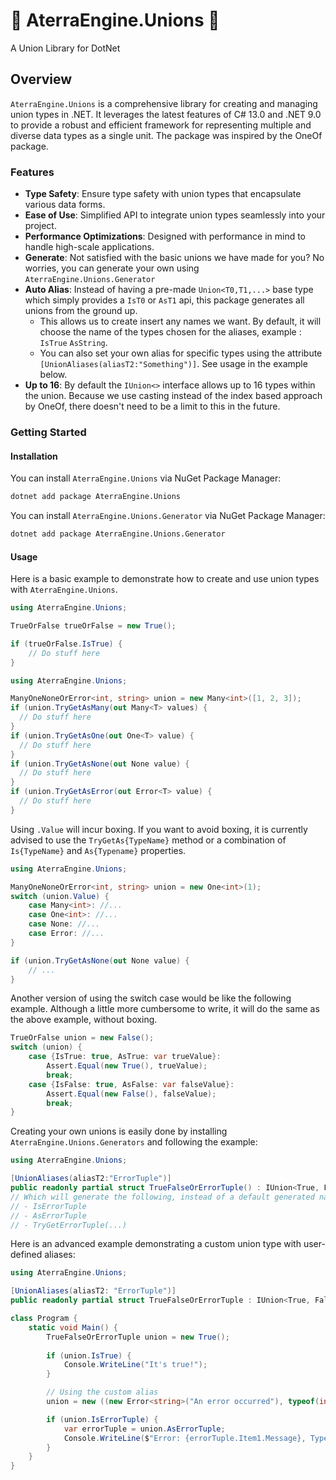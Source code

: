 # 🔗 AterraEngine.Unions 🔗
A Union Library for DotNet

## Overview

`AterraEngine.Unions` is a comprehensive library for creating and managing union types in .NET.
It leverages the latest features of C# 13.0 and .NET 9.0 to provide a robust and efficient framework for representing multiple and diverse data types as a single unit.
The package was inspired by the OneOf package.

### Features

- **Type Safety**: Ensure type safety with union types that encapsulate various data forms.
- **Ease of Use**: Simplified API to integrate union types seamlessly into your project.
- **Performance Optimizations**: Designed with performance in mind to handle high-scale applications.
- **Generate**: Not satisfied with the basic unions we have made for you? No worries, you can generate your own using `AterraEngine.Unions.Generator`
- **Auto Alias**: Instead of having a pre-made `Union<T0,T1,...>` base type which simply provides a `IsT0` or `AsT1` api, this package generates all unions from the ground up. 
  - This allows us to create insert any names we want. By default, it will choose the name of the types chosen for the aliases, example : `IsTrue` `AsString`.
  - You can also set your own alias for specific types using the attribute `[UnionAliases(aliasT2:"Something")]`. See usage in the example below.
- **Up to 16**: By default the `IUnion<>` interface allows up to 16 types within the union. Because we use casting instead of the index based approach by OneOf, there doesn't need to be a limit to this in the future.

### Getting Started

#### Installation

You can install `AterraEngine.Unions` via NuGet Package Manager:
```bash
dotnet add package AterraEngine.Unions
```

You can install `AterraEngine.Unions.Generator` via NuGet Package Manager:
```bash
dotnet add package AterraEngine.Unions.Generator
```

#### Usage

Here is a basic example to demonstrate how to create and use union types with `AterraEngine.Unions`.

```csharp
using AterraEngine.Unions;

TrueOrFalse trueOrFalse = new True();

if (trueOrFalse.IsTrue) {    
    // Do stuff here
}
```

```csharp
using AterraEngine.Unions;

ManyOneNoneOrError<int, string> union = new Many<int>([1, 2, 3]);
if (union.TryGetAsMany(out Many<T> values) {
  // Do stuff here
}
if (union.TryGetAsOne(out One<T> value) {
  // Do stuff here
}
if (union.TryGetAsNone(out None value) {
  // Do stuff here
}
if (union.TryGetAsError(out Error<T> value) {
  // Do stuff here
}
```

Using `.Value` will incur boxing. If you want to avoid boxing, it is currently advised to use the `TryGetAs{TypeName}` method or a combination of `Is{TypeName}` and `As{Typename}` properties.
```csharp
using AterraEngine.Unions;

ManyOneNoneOrError<int, string> union = new One<int>(1);
switch (union.Value) {
    case Many<int>: //...
    case One<int>: //...
    case None: //...
    case Error: //...
}

if (union.TryGetAsNone(out None value) {
    // ...        
}
```
Another version of using the switch case would be like the following example.
Although a little more cumbersome to write, it will do the same as the above example, without boxing.
```csharp
TrueOrFalse union = new False();
switch (union) {
    case {IsTrue: true, AsTrue: var trueValue}: 
        Assert.Equal(new True(), trueValue);
        break;
    case {IsFalse: true, AsFalse: var falseValue}: 
        Assert.Equal(new False(), falseValue);
        break;
}
```


Creating your own unions is easily done by installing `AterraEngine.Unions.Generators` and following the example:
```csharp
using AterraEngine.Unions;

[UnionAliases(aliasT2:"ErrorTuple")]
public readonly partial struct TrueFalseOrErrorTuple() : IUnion<True, False, (Error<string>, Type)>;
// Which will generate the following, instead of a default generated name for the 3rd type in the union.
// - IsErrorTuple
// - AsErrorTuple
// - TryGetErrorTuple(...)
```

Here is an advanced example demonstrating a custom union type with user-defined aliases:

```csharp
using AterraEngine.Unions;

[UnionAliases(aliasT2: "ErrorTuple")]
public readonly partial struct TrueFalseOrErrorTuple : IUnion<True, False, (Error<string>, Type)>;

class Program {
    static void Main() {
        TrueFalseOrErrorTuple union = new True();
        
        if (union.IsTrue) {
            Console.WriteLine("It's true!");
        }

        // Using the custom alias
        union = new ((new Error<string>("An error occurred"), typeof(int)));

        if (union.IsErrorTuple) {
            var errorTuple = union.AsErrorTuple;
            Console.WriteLine($"Error: {errorTuple.Item1.Message}, Type: {errorTuple.Item2}");
        }
    }
}
```